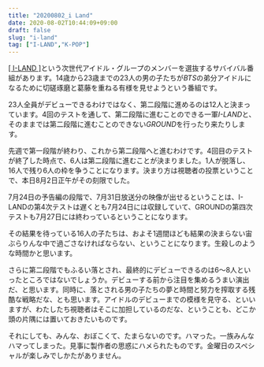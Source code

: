 ```yaml
---
title: "20200802_i Land"
date: 2020-08-02T10:44:09+09:00
draft: false
slug: "i-land"
tag: ["I-LAND","K-POP"]
---
```


[\[ I-LAND \]](https://iland.weverse.io/)という次世代アイドル・グループのメンバーを選抜するサバイバル番組があります。14歳から23歳までの23人の男の子たちが*BTS*の弟分アイドルになるために切磋琢磨と葛藤を重ねる有様を見せようという番組です。

23人全員がデビューできるわけではなく、第二段階に進めるのは12人と決まっています。4回のテストを通して、第二段階に進むことのできる一軍*I-LAND*と、そのままでは第二段階に進むことのできない*GROUND*を行ったり来たりします。

先週で第一段階が終わり、これから第二段階へと進むわけです。4回目のテストが終了した時点で、6人は第二段階に進むことが決まりました。1人が脱落し、16人で残り6人の枠を争うことになります。決まり方は視聴者の投票ということで、本日8月2日正午がその刻限でした。

7月24日の予告編の段階で、7月31日放送分の映像が出せるということは、I-LANDの第4次テストは遅くとも7月24日には収録していて、GROUNDの第四次テストも7月27日には終わっているということになります。

その結果を待っている16人の子たちは、およそ1週間ほども結果の決まらない宙ぶらりんな中で過ごさなければならない、ということになります。生殺しのような時間かと思います。

さらに第二段階でもふるい落とされ、最終的にデビューできるのは6〜8人といったところではないでしょうか。デビューする前から注目を集めるうまい演出だ、と思います。同時に、落とされる男の子たちの夢と時間と努力を搾取する残酷な戦略だな、とも思います。アイドルのデビューまでの模様を見守る、といいますが、わたしたち視聴者はそこに加担しているのだな、ということも、どこか頭の片隅には置いておきたいものです。

それにしても、みんな、おぼこくて、たまらないのです。ハマった。一族みんなハマってしまった。見事に製作者の思惑にハメられたものです。金曜日のスペシャルが楽しみでしかたがありません。
